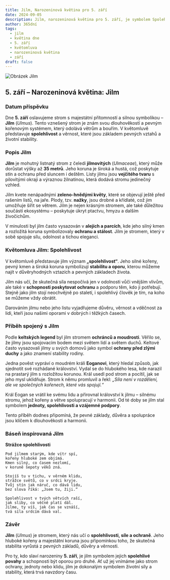 ```yaml
---
title: Jilm, Narozeninová květina pro 5. září
date: 2024-09-05
description: Jilm, narozeninová květina pro 5. září, je symbolem Spolehlivost. Objevte její jedinečný význam, fascinující příběhy a poezii, která oslavuje její krásu.
author: 365dní
tags:
  - jilm
  - květina dne
  - 5. září
  - květomluva
  - narozeninová květina
  - září
draft: false
---
```


![Obrázek Jilm](https://cdn.pixabay.com/photo/2013/06/26/21/14/leaves-141613_640.jpg#center)


## 5. září – Narozeninová květina: Jilm

### Datum příspěvku

Dne **5. září** oslavujeme strom s majestátní přítomností a silnou symbolikou – **Jilm** (_Ulmus_). Tento vznešený strom je znám svou dlouhověkostí a pevným kořenovým systémem, který odolává větrům a bouřím. V květomluvě představuje **spolehlivost** a věrnost, které jsou základem pevných vztahů a životní stability.

### Popis Jilm

**Jilm** je mohutný listnatý strom z čeledi **jilmovitých** (_Ulmaceae_), který může dorůstat výšky až **35 metrů**. Jeho koruna je široká a hustá, což poskytuje stín a ochranu před sluncem i deštěm. Listy jilmu jsou **vejčitého tvaru** s pilovitými okraji a výraznou žilnatinou, která dodává stromu jedinečný vzhled.

Jilm kvete nenápadnými **zeleno-hnědými květy**, které se objevují ještě před rašením listů, na jaře. Plody, tzv. **nažky**, jsou drobné a křídlaté, což jim umožňuje šířit se větrem. Jilm je nejen krásným stromem, ale také důležitou součástí ekosystému – poskytuje úkryt ptactvu, hmyzu a dalším živočichům.

V minulosti byl jilm často vysazován v **alejích a parcích**, kde jeho silný kmen a rozložitá koruna symbolizovaly **ochranu a stálost**. Jilm je stromem, který v sobě spojuje sílu, odolnost a tichou eleganci.

### Květomluva Jilm: Spolehlivost

V květomluvě představuje jilm význam **„spolehlivost“**. Jeho silné kořeny, pevný kmen a široká koruna symbolizují **stabilitu a oporu**, kterou můžeme najít v důvěryhodných vztazích a pevných základech života.

Jilm nás učí, že skutečná síla nespočívá jen v odolnosti vůči vnějším vlivům, ale také v **schopnosti poskytovat ochranu** a podporu těm, kdo ji potřebují. Stejně jako jilm stojí neochvějně po staletí, i spolehlivý člověk je tím, na koho se můžeme vždy obrátit.

Darováním jilmu nebo jeho listu vyjadřujeme důvěru, věrnost a vděčnost za lidi, kteří jsou našimi oporami v dobrých i těžkých časech.

### Příběh spojený s Jilm

Podle **keltských legend** byl jilm stromem **ochránců a moudrosti**. Věřilo se, že jilmy jsou spojovacím bodem mezi světem lidí a světem duchů. Keltové často vysazovali jilmy u svých domovů jako symbol **ochrany před zlými duchy** a jako znamení stability rodiny.

Jedna pověst vypráví o moudrém králi **Eoganovi**, který hledal způsob, jak sjednotit své rozhádané království. Vydal se do hlubokého lesa, kde narazil na prastarý jilm s rozložitou korunou. Král usedl pod strom a pocítil, jak se jeho mysl uklidňuje. Strom k němu promluvil a řekl: _„Síla není v rozdělení, ale ve společných kořenech, které vás spojují.“_

Král Eogan se vrátil ke svému lidu a přirovnal království k jilmu – silnému stromu, jehož kořeny a větve spolupracují v harmonii. Od té doby se jilm stal symbolem **jednoty, spolehlivosti a vzájemné podpory**.

Tento příběh dodnes připomíná, že pevné základy, důvěra a spolupráce jsou klíčem k dlouhověkosti a harmonii.

### Báseň inspirovaná Jilm

**Strážce spolehlivosti**

```
Pod jilmem starým, kde vítr spí,  
kořeny hluboké zem objímá.  
Kmen silný, co časem nezlomí,  
v koruně šepoty věků zná.  

Stojíš tu v tichu, v věrném klidu,  
strážce světů, co v srdci kryje.  
Tvůj stín jak náruč, co dává lidu,  
bez slova říká: „Jsem tu, žiji.“  

Spolehlivost v tvých větvích raší,  
jak sliby, co věčně platí dál.  
Jilme, ty víš, jak čas se vznáší,  
tvá síla srdcím dává val.  
```

### Závěr

**Jilm** (_Ulmus_) je stromem, který nás učí o **spolehlivosti, síle a ochraně**. Jeho hluboké kořeny a majestátní koruna jsou připomínkou toho, že skutečná stabilita vyrůstá z pevných základů, důvěry a věrnosti.

Pro ty, kdo slaví narozeniny **5. září**, je jilm symbolem jejich **spolehlivé povahy** a schopnosti být oporou pro druhé. Ať už jej vnímáme jako strom ochrany, jednoty nebo klidu, jilm je dokonalým symbolem životní síly a stability, která trvá navzdory času.